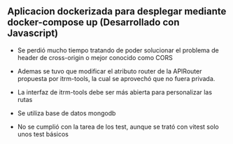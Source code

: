 ## Aplicacion dockerizada para desplegar mediante docker-compose up (Desarrollado con Javascript)
- Se perdió mucho tiempo tratando de poder solucionar el problema de header de cross-origin o mejor conocido como CORS

- Ademas se tuvo que modificar el atributo router de la APIRouter propuesta por itrm-tools, la cual se aprovechó que no fuera privada.

- La interfaz de itrm-tools debe ser más abierta para personalizar las rutas

- Se utiliza base de datos mongodb

- No se cumplió con la tarea de los test, aunque se trató con vitest solo unos test básicos
